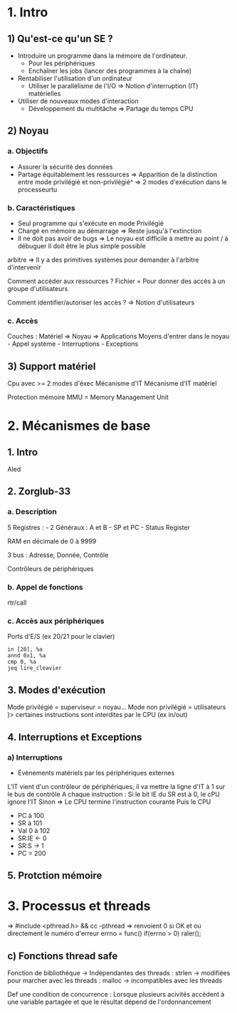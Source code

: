 # 1. Intro

## 1) Qu'est-ce qu'un SE ?

* Introduire un programme dans la mémoire de l'ordinateur.
    - Pour les périphériques
    - Enchaîner les jobs (lancer des programmes à la chaîne)
* Rentabiliser l'utilisation d'un ordinateur
    - Utiliser le parallélisme de l'I/O => Notion d'interruption (IT) matérielles
* Utiliser de nouveaux modes d'interaction
    - Développement du multitâche => Partage du temps CPU

## 2) Noyau

### a. Objectifs

* Assurer la sécurité des données
* Partage équitablement les ressources
=> Apparition de la distinction entre mode privilégié et non-privilégié^
    => 2 modes d'exécution dans le processeurtu

### b. Caractéristiques

* Seul programme qui s'exécute en mode Privilégié
* Chargé en mémoire au démarrage => Reste jusqu'à l'extinction
* Il ne doit pas avoir de bugs
=> Le noyau est difficile à mettre au point / à débuguer
Il doit être le plus simple possible

arbitre => Il y a des primitives systèmes pour demander à l'arbitre d'intervenir

Comment accéder aux ressources ? Fichier = Pour donner des accès à un groupe d'utilisateurs

Comment identifier/autoriser les accès ? => Notion d'utilisateurs

### c. Accès

Couches : Matériel => Noyau => Applications
Moyens d'entrer dans le noyau
    - Appel système
    - Interruptions
    - Exceptions


## 3) Support matériel
Cpu avec >= 2 modes d'éxec
Mécanisme d'IT
Mécanisme d'IT matériel

Protection mémoire MMU = Memory Management Unit

# 2. Mécanismes de base

## 1. Intro

Aled

## 2. Zorglub-33

### a. Description

5 Registres :
    - 2 Généraux : A et B
    - SP et PC
    - Status Register

RAM en décimale de 0 à 9999

3 bus : Adresse, Donnée, Contrôle

Contrôleurs de périphériques

### b. Appel de fonctions

rtr/call

### c. Accès aux périphériques

Ports d'E/S (ex 20/21 pour le clavier)
```
in [20], %a
annd 0x1, %a
cmp 0, %a
jeq lire_cleavier
```

## 3. Modes d'exécution

Mode privilégié = superviseur = noyau...
Mode non privilégié = utilisateurs )> certaines instructions sont interdites par le CPU (ex in/out)

## 4. Interruptions et Exceptions

### a) Interruptions
- Évènements matériels par les périphériques externes

L'IT vient d'un contrôleur de périphériques, il va mettre la ligne d'IT à 1 sur le bus de contrôle
A chaque instruction : Si le bit IE du SR est à 0, le cPU ignore l'IT
Sinon => Le CPU termine l'instruction courante
Puis le CPU
- PC à 100
- SR à 101
- Val 0 à 102
- SR:IE <- 0
- SR:S -> 1
- PC = 200

## 5. Protction mémoire



# 3. Processus et threads
=> #include <pthread.h> && cc -pthread
=> renvoient 0 si OK et ou directement le numéro d'erreur
errno = func()
if(errno > 0)
    raler();

## c) Fonctions thread safe
Fonction de bibliothèque -> Indépendantes des threads : strlen
                         -> modifiées pour marcher avec les threads : malloc
                         -> incompatibles avec les threads

Def une condition de concurrence : Lorsque plusieurs acivités accèdent à une variable partagée et que le résultat dépend de l'ordonnancement
